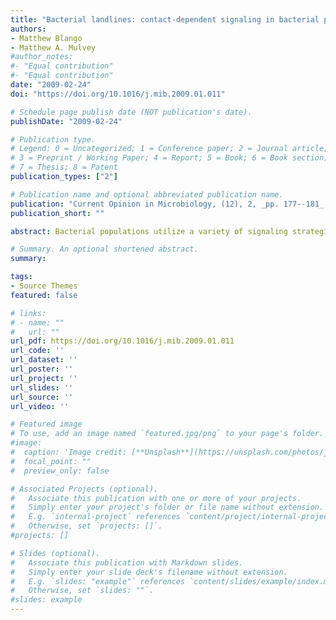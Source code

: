 ```yaml
---
title: "Bacterial landlines: contact-dependent signaling in bacterial populations"
authors:
- Matthew Blango
- Matthew A. Mulvey
#author_notes:
#- "Equal contribution"
#- "Equal contribution"
date: "2009-02-24"
doi: "https://doi.org/10.1016/j.mib.2009.01.011"

# Schedule page publish date (NOT publication's date).
publishDate: "2009-02-24"

# Publication type.
# Legend: 0 = Uncategorized; 1 = Conference paper; 2 = Journal article;
# 3 = Preprint / Working Paper; 4 = Report; 5 = Book; 6 = Book section;
# 7 = Thesis; 8 = Patent
publication_types: ["2"]

# Publication name and optional abbreviated publication name.
publication: "Current Opinion in Microbiology, (12), 2, _pp. 177--181_, https://doi.org/10.1016/j.mib.2009.01.011"
publication_short: ""

abstract: Bacterial populations utilize a variety of signaling strategies to exchange information, including the secretion of quorum-sensing molecules and contact-dependent signaling cascades. Although quorum sensing has received the bulk of attention for many years, contact-dependent signaling is forging a niche in the research world with the identification of novel systems and the emergence of more mechanistic data. Contact-dependent signaling is probably a common strategy by which bacteria in close contact, such as within biofilms, can modulate the growth and behavior of both siblings and competitors. Ongoing work with diverse bacterial systems, including _Myxococcus xanthus_, pathogenic _Escherichia coli_ strains, _Bacillus subtilis_, and dissimilatory metal-reducing soil bacteria, is providing increasingly detailed insight into the dynamic mechanisms and potential of contact-dependent signaling processes.

# Summary. An optional shortened abstract.
summary: 

tags:
- Source Themes
featured: false

# links:
# - name: ""
#   url: ""
url_pdf: https://doi.org/10.1016/j.mib.2009.01.011
url_code: ''
url_dataset: ''
url_poster: ''
url_project: ''
url_slides: ''
url_source: ''
url_video: ''

# Featured image
# To use, add an image named `featured.jpg/png` to your page's folder. 
#image:
#  caption: 'Image credit: [**Unsplash**](https://unsplash.com/photos/jdD8gXaTZsc)'
#  focal_point: ""
#  preview_only: false

# Associated Projects (optional).
#   Associate this publication with one or more of your projects.
#   Simply enter your project's folder or file name without extension.
#   E.g. `internal-project` references `content/project/internal-project/index.md`.
#   Otherwise, set `projects: []`.
#projects: []

# Slides (optional).
#   Associate this publication with Markdown slides.
#   Simply enter your slide deck's filename without extension.
#   E.g. `slides: "example"` references `content/slides/example/index.md`.
#   Otherwise, set `slides: ""`.
#slides: example
---
```

